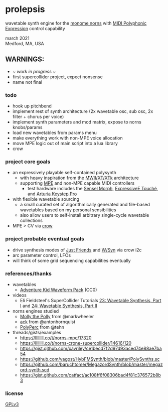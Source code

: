 prolepsis
=========

wavetable synth engine for the [monome norns](https://monome.org/norns/) with [MIDI Polyphonic Expression](https://d30pueezughrda.cloudfront.net/campaigns/mpe/mpespec.pdf) control capability

march 2021<br>
Medford, MA, USA

## WARNINGS:

* ~ *work in progress* ~
* first supercollider project, expect nonsense
* name not final

### todo

* hook up pitchbend
* implement rest of synth architecture (2x wavetable osc, sub osc, 2x filter + chorus per voice)
* implement synth parameters and mod matrix, expose to norns knobs/params
* load new wavetables from params menu
* make everything work with non-MPE voice allocation
* move MPE logic out of main script into a lua library
* crow

### project core goals

* an expressively playable self-contained polysynth 
   * with heavy inspiration from the [MWII/XT/XTk](https://www.waldorfmusic.com/phocadownload/Microwave%202%20Downloads/Documentation/mw2_XT_XTk_eng.pdf) architecture
   * supporting [MPE](https://d30pueezughrda.cloudfront.net/campaigns/mpe/mpespec.pdf) and non-MPE capable MIDI controllers
      * test hardware includes the [Sensel Morph](https://morph.sensel.com), [ExpressiveE Touché](https://www.expressivee.com/1-touche), and [Arturia Keystep Pro](https://www.arturia.com/products/hybrid-synths/keystep-pro/overview)
* with flexible wavetable sourcing
   * a small curated set of algorithmically generated and file-based wavetables based on my personal sensibilities
   * also allow users to self-install arbitrary single-cycle wavetable collections
* MPE > CV via [crow]()

### project probable eventual goals

* drive synthesis modes of [Just Friends](https://www.whimsicalraps.com/products/just-friends) and [W/Syn](https://llllllll.co/t/mannequins-w-2-beta-testing/34091) via crow i2c
* arc parameter control, LFOs
* will think of some grid sequencing capabilities eventually

### references/thanks

* wavetables
   * [Adventure Kid Waveform Pack](https://github.com/KristofferKarlAxelEkstrand/AKWF-FREE) (CC0)
* videos
    * Eli Fieldsteel's SuperCollider Tutorials [23: Wavetable Synthesis, Part I](https://youtu.be/8EK9sq_9gFI) and [24: Wavetable Synthesis, Part II](https://www.youtube.com/watch?v=7nrUBbmY1hE)
* norns engines studied 
   * [Molly the Polly](https://llllllll.co/t/molly-the-poly/21090) from @markwheeler 
   * [ack](https://github.com/antonhornquist/ack) from @antonhornquist
   * [PolyPerc](https://github.com/monome/norns/blob/8047a363a28759cd4fa2c94f3c7e4b78f01eec88/crone/classes/engines/CroneEngine_PolyPerc.sc) from @tehn
* threads/gists/examples
   * https://llllllll.co/t/norns-mpe/17320
   * https://llllllll.co/t/norns-crone-supercollider/14616/120
   * https://gist.github.com/xavriley/ce1becd7f2d97d93aced74e88ae7ba54
   * https://github.com/vagost/HybFMSynth/blob/master/PolySynths.sc
   * https://github.com/baruchtomer/MegazordSynth/blob/master/megazord-synth.scd
   * https://gist.github.com/catfact/ac108ff6f08306bad4f81c376572b8b3


### license

[GPLv3](LICENSE.txt)